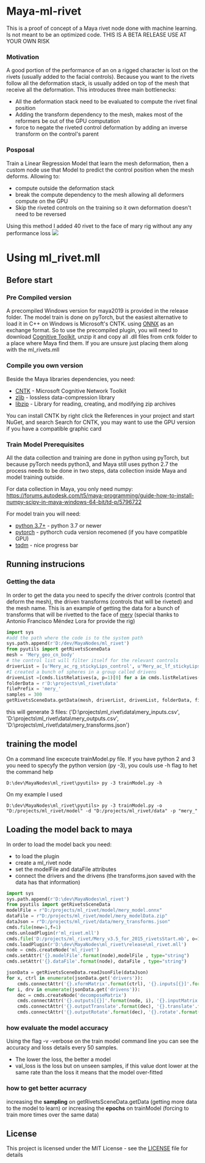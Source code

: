 # Maya-ml-rivet

This is a proof of concept of a Maya rivet node done with machine learning. Is not meant to be an optimized code.
THIS IS A BETA RELEASE USE AT YOUR OWN RISK

### Motivation

A good portion of the performance of an  on a rigged character is lost on the rivets (usually added to the facial controls). Because you want to the rivets follow all the deformation stack, is usually added on top of the mesh that receive all the deformation. This introduces three main bottlenecks:
* All the deformation stack need to be evaluated to compute the rivet final position
* Adding the transform dependency to the mesh, makes most of the reformers be out of the GPU computation
* force to negate the riveted control deformation by adding an inverse transform on the control's parent

### Posposal
Train a Linear Regression Model that learn the mesh deformation, then a custom node use that Model to predict the control position when the mesh deforms. Allowing to:
* compute outside the deformation stack
* break the compute dependency to the mesh allowing all deformers compute on the GPU
* Skip the riveted controls on the training so it own deformation doesn't need to be reversed

Using this method I added 40 rivet to the face of mary rig without any any performance loss
![](mery_rivets.gif)


# Using ml_rivet.mll
## Before start

### Pre Compiled version

A precompiled Windows version for maya2019 is provided in the release folder. The model train is done on pyTorch, but the easiest alternative to load it in C++ on Windows is Microsoft's CNTK. using [ONNX](http://onnx.ai/) as an exchange format. So to use the precompiled plugin, you will need to download [Cognitive Toolkit](https://cntk.ai/dlwg-2.7.html), unzip it and copy all .dll files from cntk folder to a place where Maya find them. If you are unsure just placing them along with the ml_rivets.mll

### Compile you own version

Beside the Maya libraries dependencies, you need:

* [CNTK](https://docs.microsoft.com/es-es/cognitive-toolkit/) - Microsoft Cognitive Network Toolkit
* [zlib](https://zlib.net/) - lossless data-compression library
* [libzip](https://libzip.org/) - Library for reading, creating, and modifying zip archives 

You can install CNTK by right click the References in your project and start NuGet, and search Search for CNTK, you may want to use the GPU version if you have a compatible graphic card

### Train Model Prerequisites

All the data collection and training are done in python using pyTorch, but because pyTorch needs python3, and Maya still uses python 2.7 the process needs to be done in two steps, data collection inside Maya and model training outside.

For data collection in Maya, you only need numpy:
https://forums.autodesk.com/t5/maya-programming/guide-how-to-install-numpy-scipy-in-maya-windows-64-bit/td-p/5796722

For model train you will need:
* [python 3.7+](https://www.python.org/downloads/windows/) - python 3.7 or newer
* [pytorch](https://pytorch.org/get-started/locally/)  - pythorch cuda version recomened (if you have compatible GPU)
* [tqdm](https://pypi.org/project/tqdm/) - nice progress bar


## Running instrucions
### Getting the data

In order to get the data you need to specify the driver controls (control that deform the mesh), the driven transforms (controls that will be riveted) and the mesh name. This is an example of getting the data for a bunch of transforms that will be rivetted to the face of [mery](https://www.meryproject.com/) (special thanks to Antonio Francisco Méndez Lora for provide the rig)
```python
import sys
#add the path where the code is to the system path
sys.path.append(r'D:/dev/MayaNodes/ml_rivet')
from pyutils import getRivetsSceneData
mesh = 'Mery_geo_cn_body'
# the control list will filter itself for the relevant controls
driverList = [u'Mery_ac_rg_stickyLips_control', u'Mery_ac_lf_stickyLips_control', u'Mery_ac_lf_tinyCorner_control', u'Mery_ac_rg_tinyCorner_control', u'Mery_ac_loLip_01_control', u'Mery_ac_loLip_02_control', u'Mery_ac_loLip_03_control', u'Mery_ac_loLip_04_control', u'Mery_ac_loLip_05_control', u'Mery_ac_upLip_05_control', u'Mery_ac_upLip_04_control', u'Mery_ac_upLip_03_control', u'Mery_ac_upLip_02_control', u'Mery_ac_cn_inout_mouth', u'Mery_ac_upLip_01_control', u'Mery_ac_rg_cheekbone', u'Mery_ac_lf_cheekbone', u'Mery_ac_cn_mouth_move', u'Mery_ac_dw_lf_lip_inout', u'Mery_ac_up_lf_lip_inout', u'Mery_ac_dw_rg_lip_inout', u'Mery_ac_lf_moflete', u'Mery_ac_rg_moflete', u'Mery_ac_up_rg_lip_inout', u'Mery_ac_cn_jaw_control', u'Mery_ac_jaw_front', u'Mery_ac_lf_corner_control', u'Mery_ac_lf_nose', u'Mery_ac_rg_corner_control', u'Mery_ac_rg_nose']
#I created a bunch of spheres in a group called drivens
drivenList =[cmds.listRelatives(a, p=1)[0] for a in cmds.listRelatives('drivens', ad=1, type='mesh')]
folderData = r'D:\projects\ml_rivet\data'
filePrefix = 'mery_'
samples = 300
getRivetsSceneData.getData(mesh, driverList, drivenList, folderData, filePrefix, samples)
```
this will generate 3 files: 
('D:\\projects\\ml_rivet\\data\\mery_inputs.csv', 'D:\\projects\\ml_rivet\\data\\mery_outputs.csv', 'D:\\projects\\ml_rivet\\data\\mery_transforms.json')

## training the model
On a command line excecute trainModel.py file.
If you have python 2 and 3 you need to specyfy the python version (py -3), you couls use -h flag to het the command help
```
D:\dev\MayaNodes\ml_rivet\pyutils> py -3 trainModel.py -h
```
On my example I used
```
D:\dev\MayaNodes\ml_rivet\pyutils> py -3 trainModel.py -o "D:/projects/ml_rivet/model" -d "D:/projects/ml_rivet/data" -p "mery_"
```
## Loading the model back to maya
In order to load the model back you need:
* to load the plugin
* create a ml_rivet node
* set the modelFile and dataFile attributes
* connect the drivers and the drivens (the transforms.json saved with the data has that information)

```python
import sys
sys.path.append(r'D:\dev\MayaNodes\ml_rivet')
from pyutils import getRivetsSceneData
modelFile = r"D:/projects/ml_rivet/model/mery_model.onnx"
dataFile = r"D:/projects/ml_rivet/model/mery_modelData.zip"
dataJson = r"D:/projects/ml_rivet/data/mery_transforms.json"
cmds.file(new=1,f=1)
cmds.unloadPlugin(r'ml_rivet.mll')
cmds.file('D:/projects/ml_rivet/Mery_v3.5_for_2015_rivetsStart.mb', o=1, f=1)
cmds.loadPlugin(r'D:\dev\MayaNodes\ml_rivet\release\ml_rivet.mll')
node = cmds.createNode('ml_rivet')
cmds.setAttr('{}.modelFile'.format(node),modelFile , type="string")
cmds.setAttr('{}.dataFile'.format(node), dataFile , type="string")

jsonData = getRivetsSceneData.readJsonFile(dataJson)
for x, ctrl in enumerate(jsonData.get('drivers')):
    cmds.connectAttr('{}.xformMatrix'.format(ctrl), '{}.inputs[{}]'.format(node,x))
for i, drv in enumerate(jsonData.get('drivens')):
    dec = cmds.createNode('decomposeMatrix')
    cmds.connectAttr('{}.outputs[{}]'.format(node, i), '{}.inputMatrix'.format(dec))
    cmds.connectAttr('{}.outputTranslate'.format(dec), '{}.translate'.format(drv))
    cmds.connectAttr('{}.outputRotate'.format(dec), '{}.rotate'.format(drv))
```

### how evaluate the model accuracy
Using the flag -v -verbose on the train model command line you can see the accuracy and loss details every 50 samples.
- The lower the loss, the better a model
- val_loss is the loss but on unseen samples, if this value dont lower at the same rate than the loss it means that the model over-fitted

### how to get better acurracy
increasing the **sampling** on getRivetsSceneData.getData (getting more data to the model to learn) or increasing the **epochs** on trainModel (forcing to train more times over the same data)

## License

This project is licensed under the MIT License - see the [LICENSE](LICENSE) file for details

